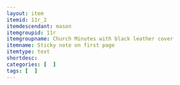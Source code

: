 ```yaml
---
layout: item
itemid: 11r_2
itemdescendant: mason
itemgroupid: 11r
itemgroupname: Church Minutes with black leather cover
itemname: Sticky note on first page
itemtype: text
shortdesc: 
categories: [  ]
tags: [  ]
---
```







